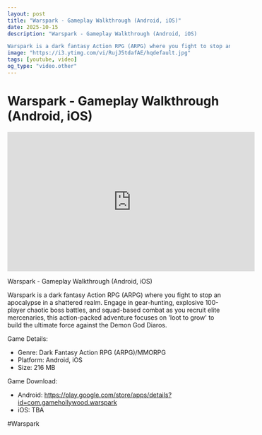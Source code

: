 ```yaml
---
layout: post
title: "Warspark - Gameplay Walkthrough (Android, iOS)"
date: 2025-10-15
description: "Warspark - Gameplay Walkthrough (Android, iOS)

Warspark is a dark fantasy Action RPG (ARPG) where you fight to stop an apocalypse in a shattered realm...."
image: "https://i3.ytimg.com/vi/RujJ5tdafAE/hqdefault.jpg"
tags: [youtube, video]
og_type: "video.other"
---
```


<script type="application/ld+json">
{
  "@context": "http://schema.org",
  "@type": "VideoObject",
  "name": "Warspark - Gameplay Walkthrough (Android, iOS)",
  "description": "Warspark - Gameplay Walkthrough (Android, iOS)\n\nWarspark is a dark fantasy Action RPG (ARPG) where you fight to stop an apocalypse in a shattered realm. Engage in gear-hunting, explosive 100-player chaotic boss battles, and squad-based combat as you recruit elite mercenaries, this action-packed adventure focuses on 'loot to grow' to build the ultimate force against the Demon God Diaros.\n\nGame Details:\n\n- Genre: Dark Fantasy Action RPG (ARPG)/MMORPG\n- Platform: Android, iOS\n- Size: 216 MB\n\nGame Download:\n\n- Android: https://play.google.com/store/apps/details?id=com.gamehollywood.warspark\n- iOS: TBA\n\n#Warspark",
  "thumbnailUrl": "https://i3.ytimg.com/vi/RujJ5tdafAE/hqdefault.jpg",
  "uploadDate": "2025-10-15T09:00:44",
  "embedUrl": "https://www.youtube.com/embed/RujJ5tdafAE",
  "publisher": {
    "@type": "Person",
    "name": "Celo Zaga"
  },
  "mainEntityOfPage": {
    "@type": "WebPage",
    "@id": "https://celozaga.github.io/2025/10/15/warspark---gameplay-walkthrough-(android,-ios)-RujJ5tdafAE.html"
  },
  "duration": "PT0M0S"
}
</script>

<script type="application/ld+json">
{
  "@context": "http://schema.org",
  "@type": "BlogPosting",
  "headline": "Warspark - Gameplay Walkthrough (Android, iOS)",
  "image": "https://i3.ytimg.com/vi/RujJ5tdafAE/hqdefault.jpg",
  "publisher": {
    "@type": "Person",
    "name": "Celo Zaga"
  },
  "url": "https://celozaga.github.io/2025/10/15/warspark---gameplay-walkthrough-(android,-ios)-RujJ5tdafAE.html",
  "datePublished": "2025-10-15T09:00:44",
  "dateCreated": "2025-10-15T09:00:44",
  "dateModified": "2025-10-15T09:00:44",
  "description": "Warspark - Gameplay Walkthrough (Android, iOS)\n\nWarspark is a dark fantasy Action RPG (ARPG) where you fight to stop an apocalypse in a shattered realm....",
  "author": {
    "@type": "Person",
    "name": "Celo Zaga"
  },
  "mainEntityOfPage": {
    "@type": "WebPage",
    "@id": "https://celozaga.github.io/2025/10/15/warspark---gameplay-walkthrough-(android,-ios)-RujJ5tdafAE.html"
  }
}
</script>

<h1 class="youtube-post-title">Warspark - Gameplay Walkthrough (Android, iOS)</h1>

<iframe width="560" height="315" src="https://www.youtube.com/embed/RujJ5tdafAE" class="youtube-post-embed" frameborder="0" allowfullscreen></iframe>

<p class="youtube-post-description">Warspark - Gameplay Walkthrough (Android, iOS)

Warspark is a dark fantasy Action RPG (ARPG) where you fight to stop an apocalypse in a shattered realm. Engage in gear-hunting, explosive 100-player chaotic boss battles, and squad-based combat as you recruit elite mercenaries, this action-packed adventure focuses on 'loot to grow' to build the ultimate force against the Demon God Diaros.

Game Details:

- Genre: Dark Fantasy Action RPG (ARPG)/MMORPG
- Platform: Android, iOS
- Size: 216 MB

Game Download:

- Android: https://play.google.com/store/apps/details?id=com.gamehollywood.warspark
- iOS: TBA

#Warspark</p>
